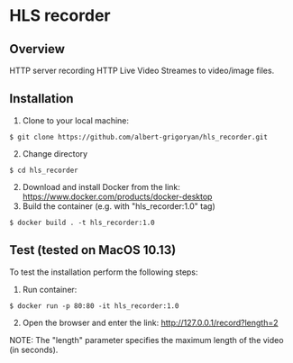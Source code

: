 # HLS recorder

## Overview

HTTP server recording HTTP Live Video Streames to video/image files.

## Installation
1. Clone to your local machine:
~~~
$ git clone https://github.com/albert-grigoryan/hls_recorder.git
~~~
2. Change directory
~~~
$ cd hls_recorder
~~~
2. Download and install Docker from the link: https://www.docker.com/products/docker-desktop
3. Build the container (e.g. with "hls_recorder:1.0" tag)
~~~
$ docker build . -t hls_recorder:1.0
~~~

## Test (tested on MacOS 10.13)
To test the installation perform the following steps:
1. Run container:
~~~
$ docker run -p 80:80 -it hls_recorder:1.0
~~~
2. Open the browser and enter the link: http://127.0.0.1/record?length=2

NOTE: The "length" parameter specifies the maximum length of the video (in seconds).
